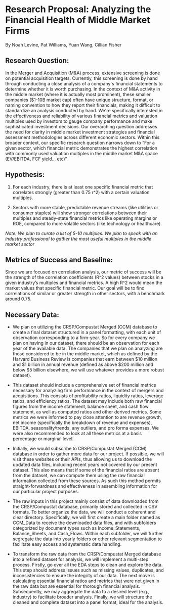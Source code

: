 # Research Proposal: Analyzing the Financial Health of Middle Market Firms
By Noah Levine, Pat Williams, Yuan Wang, Cillian Fisher 

## Research Question:
In the Merger and Acquisition (M&A) process, extensive screening is done on potential acquisition targets. Currently, this screening is done by hand through conducting a close analysis of a company's financial statements to determine whether it is worth purchasing. In the context of M&A activity in the middle market (where it is actually most prominent), these smaller companies ($1-10B market cap) often have unique structure, format, or naming convention to how they report their financials, making it difficult to standardize an analysis conducted by hand. We're specifically interested in the effectiveness and reliability of various financial metrics and valuation multiples used by investors to gauge company performance and make sophisticated investment decisions. Our overarching question addresses the need for clarity in middle market investment strategies and financial assessment methodologies across different economic sectors. 
Within this broader context, our specific research question narrows down to “For a given sector, which financial metric demonstrates the highest correlation with commonly used valuation multiples in the middle market M&A space (EV/EBITDA, FCF yield… etc)” 

## Hypothesis: 
1. For each industry, there is at least one specific financial metric that correlates strongly (greater than 0.75 r^2) with a certain valuation multiples. 
 
2. Sectors with more stable, predictable revenue streams (like utilities or consumer staples) will show stronger correlations between their multiples and steady-state financial metrics like operating margins or ROE, compared to more volatile sectors (like technology or healthcare).

*Note: We plan to curate a list of 5-10 multiples. We plan to speak with an industry professional to gather the most useful multiples in the middle market sector*

## Metrics of Success and Baseline:
Since we are focused on correlation analysis, our metric of success will be the strength of the correlation coefficients (R^2 values) between stocks in a given industry’s multiples and financial metrics. A high R^2 would mean the market values that specific financial metric. Our goal will be to find correlations of similar or greater strength in other sectors,  with a benchmark around 0.75. 

## Necessary Data:
- We plan on utilizing the CRSP/Compustat Merged (CCM) database to create a final dataset structured in a panel formatting, with each unit of observation corresponding to a firm-year. So for every company we plan on having in our dataset, there should be an observation for each year of the available data. The companies that we plan on analyzing are those considered to be in the middle market, which as defined by the Harvard Business Review is companies that earn between $10 million and $1 billion in annual revenue (defined as above $200 million and below $5 billion elsewhere, we will use whatever provides a more robust dataset).

- This dataset should include a comprehensive set of financial metrics necessary for analyzing firm performance in the context of mergers and acquisitions. This consists of profitability ratios, liquidity ratios, leverage ratios, and efficiency ratios. The dataset may include both raw financial figures from the income statement, balance sheet, and cash flow statement, as well as computed ratios and other derived metrics. Some metrics we were informed to pay close attention to are revenue growth, net income (specifically the breakdown of revenue and expenses), EBITDA, seasonality/trends, any outliers, and pro forma expenses. We were also recommended to look at all these metrics at a basis percentage or marginal level.

- Initially, we would subscribe to CRSP/Compustat Merged (CCM) database in order to gather more data for our project. If possible, we will visit these websites or their APIs, thus allowing us to download the updated data files, including recent years not covered by our present dataset. This also means that if some of the financial ratios are absent from the dataset, we can compute them using the raw financial information collected from these sources. As such this method permits straight-forwardness and effectiveness in assembling information for our particular project purposes.

- The raw inputs in this project mainly consist of data downloaded from the CRSP/Compustat database, primarily stored and collected in CSV formats. To better organize the data, we will conduct a coherent and clear directory. Specifically, we will first create a main folder named as CCM_Data to receive the downloaded data files, and with subfolders categorized by document types such as Income_Statements, Balance_Sheets, and Cash_Flows. Within each subfolder, we will further segregate the data into yearly folders or other relevant segmentation to facilitate easy access and systematic data handling.

- To transform the raw data from the CRSP/Compustat Merged database into a refined dataset for analysis, we will implement a multi-step process. Firstly, go over all the EDA steps to clean and explore the data. This step should address issues such as missing values, duplicates, and inconsistencies to ensure the integrity of our data. The next move is calculating essential financial ratios and metrics that were not given in the raw data but are essential for thorough financial analysis. Subsequently, we may aggregate the data to a desired level (e.g., industry) to facilitate broader analysis. Finally, we will structure the cleaned and complete dataset into a panel format, ideal for the analysis.
